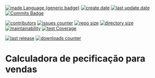 [![made Language {generic badge}](https://img.shields.io/badge/Made%20with-Python%203-8A2BE2)](https://github.com/alanmugiwara)
[![create date](https://badges.pufler.dev/created/alanmugiwara/calculadora_de_precificacao?color=8A2BE2)](https://github.com/alanmugiwara)
[![last update date](https://badges.pufler.dev/Updated/alanmugiwara/calculadora_de_precificacao?color=8A2BE2)](https://github.com/alanmugiwara)
[![Commits Badge](https://img.shields.io/github/commit-activity/m/alanmugiwara/calculadora_de_precificacao.svg?color=8A2BE2)](https://github.com/alanmugiwara)

[![contributors](https://img.shields.io/github/contributors/alanmugiwara/calculadora_de_precificacao?color=8A2BE2)](https://github.com/alanmugiwara)
[![issues counter](https://img.shields.io/github/issues/alanmugiwara/calculadora_de_precificacao?color=8A2BE2)](https://github.com/alanmugiwara)
[![repo size](https://img.shields.io/github/repo-size/alanmugiwara/calculadora_de_precificacao?color=8A2BE2)](https://github.com/alanmugiwara)
[![directory size](https://img.shields.io/github/directory-file-count/alanmugiwara/calculadora_de_precificacao?color=8A2BE2)](https://github.com/alanmugiwara)
[![maintainability](https://api.codeclimate.com/v1/badges/6982b78246699cd2458f/maintainability)](https://codeclimate.com/github/alanmugiwara/calculadora_de_precificacao/maintainability) 
[![test Coverage](https://api.codeclimate.com/v1/badges/6982b78246699cd2458f/test_coverage)](https://codeclimate.com/github/alanmugiwara/calculadora_de_precificacao/test_coverage)

[![last release](https://img.shields.io/github/v/release/alanmugiwara/romkeepilson2)](https://github.com/alanmugiwara)
[![downloads counter](https://img.shields.io/github/downloads/alanmugiwara/calculadora_de_precificacao/total)](https://github.com/alanmugiwara)

# Calculadora de pecificação para vendas
